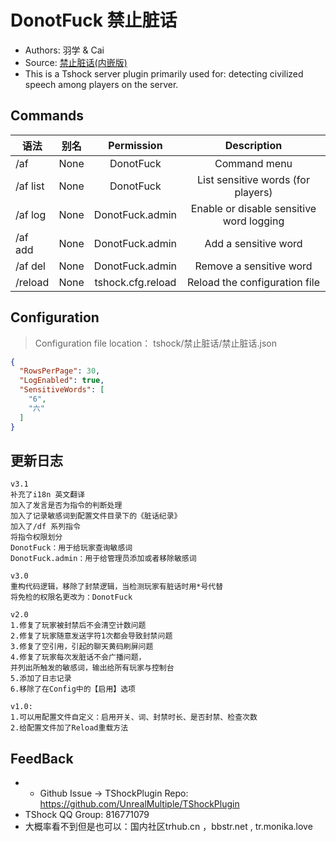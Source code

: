 # DonotFuck 禁止脏话

- Authors: 羽学 & Cai
- Source: [禁止脏话(内嵌版)](https://github.com/1242509682/DonotFuck)
- This is a Tshock server plugin primarily used for: detecting civilized speech among players on the server.

## Commands

| 语法             |  别名  |                     Permission                    |                      Description                      |
| -------------- | :--: | :-----------------------------------------------: | :---------------------------------------------------: |
| /af            | None |                     DonotFuck                     |                      Command menu                     |
| /af list       | None |                     DonotFuck                     | List sensitive words (for players) |
| /af log        | None |          DonotFuck.admin          |        Enable or disable sensitive word logging       |
| /af add <word> | None |          DonotFuck.admin          |                  Add a sensitive word                 |
| /af del <word> | None |          DonotFuck.admin          |                Remove a sensitive word                |
| /reload        | None | tshock.cfg.reload |             Reload the configuration file             |

## Configuration

> Configuration file location： tshock/禁止脏话/禁止脏话.json

```json
{
  "RowsPerPage": 30,
  "LogEnabled": true,
  "SensitiveWords": [
    "6",
    "六"
  ]
}
```

## 更新日志

```
v3.1
补充了i18n 英文翻译
加入了发言是否为指令的判断处理
加入了记录敏感词到配置文件目录下的《脏话纪录》
加入了/df 系列指令
将指令权限划分
DonotFuck：用于给玩家查询敏感词
DonotFuck.admin：用于给管理员添加或者移除敏感词

v3.0
重构代码逻辑，移除了封禁逻辑，当检测玩家有脏话时用*号代替
将免检的权限名更改为：DonotFuck

v2.0
1.修复了玩家被封禁后不会清空计数问题
2.修复了玩家随意发送字符1次都会导致封禁问题
3.修复了空引用，引起的聊天黄码刷屏问题
4.修复了玩家每次发脏话不会广播问题，
并列出所触发的敏感词，输出给所有玩家与控制台
5.添加了日志记录
6.移除了在Config中的【启用】选项

v1.0:  
1.可以用配置文件自定义：启用开关、词、封禁时长、是否封禁、检查次数
2.给配置文件加了Reload重载方法

```

## FeedBack

- - Github Issue -> TShockPlugin Repo: https://github.com/UnrealMultiple/TShockPlugin
- TShock QQ Group: 816771079
- 大概率看不到但是也可以：国内社区trhub.cn ，bbstr.net , tr.monika.love
